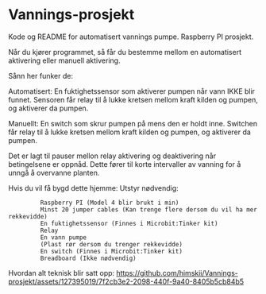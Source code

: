 # Vannings-prosjekt
Kode og README for automatisert vannings pumpe. Raspberry PI prosjekt.

Når du kjører programmet, så får du bestemme mellom en automatisert aktivering eller manuell aktivering.

Sånn her funker de:

Automatisert: 
        En fuktighetssensor som aktiverer pumpen når vann IKKE blir funnet. 
        Sensoren får relay til å lukke kretsen mellom kraft kilden og pumpen, og aktiverer da pumpen.

Manuellt:
        En switch som skrur pumpen på mens den er holdt inne.
        Switchen får relay til å lukke kretsen mellom kraft kilden og pumpen, og aktiverer da pumpen.

Det er lagt til pauser mellon relay aktivering og deaktivering når betingelsene er oppnåd. Dette fører til korte intervaller av vanning for å unngå å overvanne planten.

Hvis du vil få bygd dette hjemme:
     Utstyr nødvendig:
             
             Raspberry PI (Model 4 blir brukt i min)
             Minst 20 jumper cables (Kan trenge flere dersom du vil ha mer rekkevidde)
             En fuktighetssensor (Finnes i Microbit:Tinker kit)
             Relay
             En vann pumpe
             (Plast rør dersom du trenger rekkevidde)
             En switch (Finnes i Microbit:Tinker kit)
             Breadboard (Ikke nødvendig)


Hvordan alt teknisk blir satt opp:  https://github.com/himskii/Vannings-prosjekt/assets/127395019/7f2cb3e2-2098-440f-9a40-8405b5cb84b5




